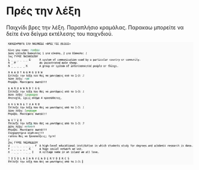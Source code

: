 # Πρές την λέξη
Παιχνίδι βρες την λέξη. Παραπλήσιο κραμάλας. Παρακαω μπορείτε να δείτε ένα δείγμα εκτέλεσης του παιχνδιού.

![alt text](https://github.com/Rambou/find-the-word/blob/master/screenshot/1.jpg "Screenshot one")
